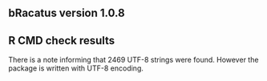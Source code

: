 ## bRacatus version 1.0.8

## R CMD check results
There is a note informing that 2469 UTF-8 strings were found. However the package is written with UTF-8 encoding.